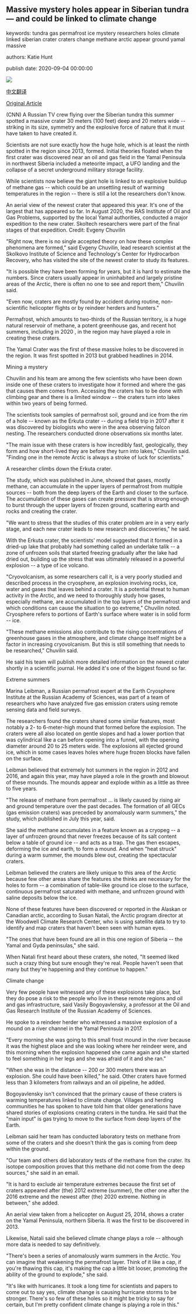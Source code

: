## Massive mystery holes appear in Siberian tundra — and could be linked to climate change

keywords: tundra gas permafrost ice mystery researchers holes climate linked siberian crater craters change methane arctic appear ground yamal massive

authors: Katie Hunt

publish date: 2020-09-04 00:00:00

![](https://cdn.cnn.com/cnnnext/dam/assets/200903101246-03-craters-tundra-siberia-trnd-scn-super-tease.jpg)

[中文翻译](Massive%20mystery%20holes%20appear%20in%20Siberian%20tundra%20%E2%80%94%20and%20could%20be%20linked%20to%20climate%20change_zh.md)

[Original Article](https://edition.cnn.com/2020/09/04/world/craters-tundra-siberia-trnd-scn/index.html)

(CNN) A Russian TV crew flying over the Siberian tundra this summer spotted a massive crater 30 meters (100 feet) deep and 20 meters wide -- striking in its size, symmetry and the explosive force of nature that it must have taken to have created it.

Scientists are not sure exactly how the huge hole, which is at least the ninth spotted in the region since 2013, formed. Initial theories floated when the first crater was discovered near an oil and gas field in the Yamal Peninsula in northwest Siberia included a meteorite impact, a UFO landing and the collapse of a secret underground military storage facility.

While scientists now believe the giant hole is linked to an explosive buildup of methane gas -- which could be an unsettling result of warming temperatures in the region -- there is still a lot the researchers don't know.

An aerial view of the newest crater that appeared this year. It's one of the largest that has appeared so far. In August 2020, the RAS Institute of Oil and Gas Problems, supported by the local Yamal authorities, conducted a major expedition to the new crater. Skoltech researchers were part of the final stages of that expedition. Credit: Evgeny Chuvilin

"Right now, there is no single accepted theory on how these complex phenomena are formed," said Evgeny Chuvilin, lead research scientist at the Skolkovo Institute of Science and Technology's Center for Hydrocarbon Recovery, who has visited the site of the newest crater to study its features.

"It is possible they have been forming for years, but it is hard to estimate the numbers. Since craters usually appear in uninhabited and largely pristine areas of the Arctic, there is often no one to see and report them," Chuvilin said.

"Even now, craters are mostly found by accident during routine, non-scientific helicopter flights or by reindeer herders and hunters."

Permafrost, which amounts to two-thirds of the Russian territory, is a huge natural reservoir of methane, a potent greenhouse gas, and recent hot summers, including in 2020 , in the region may have played a role in creating these craters.

The Yamal Crater was the first of these massive holes to be discovered in the region. It was first spotted in 2013 but grabbed headlines in 2014.

Mining a mystery

Chuvilin and his team are among the few scientists who have been down inside one of these craters to investigate how it formed and where the gas that causes them comes from. Accessing the craters has to be done with climbing gear and there is a limited window -- the craters turn into lakes within two years of being formed.

The scientists took samples of permafrost soil, ground and ice from the rim of a hole -- known as the Erkuta crater -- during a field trip in 2017 after it was discovered by biologists who were in the area observing falcon nesting. The researchers conducted drone observations six months later.

"The main issue with these craters is how incredibly fast, geologically, they form and how short-lived they are before they turn into lakes," Chuvilin said. "Finding one in the remote Arctic is always a stroke of luck for scientists."

A researcher climbs down the Erkuta crater.

The study, which was published in June, showed that gases, mostly methane, can accumulate in the upper layers of permafrost from multiple sources -- both from the deep layers of the Earth and closer to the surface. The accumulation of these gases can create pressure that is strong enough to burst through the upper layers of frozen ground, scattering earth and rocks and creating the crater.

"We want to stress that the studies of this crater problem are in a very early stage, and each new crater leads to new research and discoveries," he said.

With the Erkuta crater, the scientists' model suggested that it formed in a dried-up lake that probably had something called an underlake talik -- a zone of unfrozen soils that started freezing gradually after the lake had dried out, building up the stress that was ultimately released in a powerful explosion -- a type of ice volcano.

"Cryovolcanism, as some researchers call it, is a very poorly studied and described process in the cryosphere, an explosion involving rocks, ice, water and gases that leaves behind a crater. It is a potential threat to human activity in the Arctic, and we need to thoroughly study how gases, especially methane, are accumulated in the top layers of the permafrost and which conditions can cause the situation to go extreme," Chuvilin noted. Cryosphere refers to portions of Earth's surface where water is in solid form -- ice.

"These methane emissions also contribute to the rising concentrations of greenhouse gases in the atmosphere, and climate change itself might be a factor in increasing cryovolcanism. But this is still something that needs to be researched," Chuvilin said.

He said his team will publish more detailed information on the newest crater shortly in a scientific journal. He added it's one of the biggest found so far.

Extreme summers

Marina Leibman, a Russian permafrost expert at the Earth Cryosphere Institute at the Russian Academy of Sciences, was part of a team of researchers who have analyzed five gas emission craters using remote sensing data and field surveys.

The researchers found the craters shared some similar features, most notably a 2- to 6-meter-high mound that formed before the explosion. The craters were all also located on gentle slopes and had a lower portion that was cylindrical like a can before opening into a funnel, with the opening diameter around 20 to 25 meters wide. The explosions all ejected ground ice, which in some cases leaves holes where huge frozen blocks have fallen on the surface.

Leibman believed that extremely hot summers in the region in 2012 and 2016, and again this year, may have played a role in the growth and blowout of these mounds. The mounds appear and explode within as a little as three to five years.

"The release of methane from permafrost ... is likely caused by rising air and ground temperature over the past decades. The formation of all GECs (gas emission craters) was preceded by anomalously warm summers," the study, which published in July this year, said.

She said the methane accumulates in a feature known as a cryopeg -- a layer of unfrozen ground that never freezes because of its salt content below a table of ground ice -- and acts as a trap. The gas then escapes, deforming the ice and earth, to form a mound. And when "heat struck" during a warm summer, the mounds blew out, creating the spectacular craters.

Leibman believed the craters are likely unique to this area of the Arctic because few other areas share the features she thinks are necessary for the holes to form -- a combination of table-like ground ice close to the surface, continuous permafrost saturated with methane, and unfrozen ground with saline deposits below the ice.

None of these features have been discovered or reported in the Alaskan or Canadian arctic, according to Susan Natali, the Arctic program director at the Woodwell Climate Research Center, who is using satellite data to try to identify and map craters that haven't been seen with human eyes.

"The ones that have been found are all in this one region of Siberia -- the Yamal and Gyda peninsulas," she said.

When Natali first heard about these craters, she noted, "It seemed liked such a crazy thing but sure enough they're real. People haven't seen that many but they're happening and they continue to happen."

Climate change

Very few people have witnessed any of these explosions take place, but they do pose a risk to the people who live in these remote regions and oil and gas infrastructure, said Vasily Bogoyavlensky, a professor at the Oil and Gas Research Institute of the Russian Academy of Sciences.

He spoke to a reindeer herder who witnessed a massive explosion of a mound on a river channel in the Yamal Peninsula in 2017.

"Every morning she was going to this small frost mound in the river because it was the highest place and she was looking where her reindeer were, and this morning when the explosion happened she came again and she started to feel something in her legs and she was afraid of it and she ran."

"When she was in the distance -- 200 or 300 meters there was an explosion. She could have been killed," he said. Other craters have formed less than 3 kilometers from railways and an oil pipeline, he added.

Bogoyavlensky isn't convinced that the primary cause of these craters is warming temperatures linked to climate change. Villages and herding communities he has spoken to have told him that older generations have shared stories of explosions creating craters in the tundra. He said that the "main input" is gas trying to move to the surface from deep layers of the Earth.

Leibman said her team has conducted laboratory tests on methane from some of the craters and she doesn't think the gas is coming from deep within the ground.

"Our team and others did laboratory tests of the methane from the crater. Its isotope composition proves that this methane did not come from the deep sources," she said in an email.

"It is hard to exclude air temperature extremes because the first set of craters appeared after (the) 2012 extreme (summer), the other one after the 2016 extreme and the newest after (the) 2020 extreme. Nothing in between," she added.

An aerial view taken from a helicopter on August 25, 2014, shows a crater on the Yamal Peninsula, northern Siberia. It was the first to be discovered in 2013.

Likewise, Natali said she believed climate change plays a role -- although more data is needed to say definitively.

"There's been a series of anomalously warm summers in the Arctic. You can imagine that weakening the permafrost layer. Think of it like a cap, if you're thawing this cap, it's making the cap a little bit looser, promoting the ability of the ground to explode," she said.

"It's like with hurricanes. It took a long time for scientists and papers to come out to say yes, climate change is causing hurricane storms to be stronger. There's so few of these holes so it might be tricky to say for certain, but I'm pretty confident climate change is playing a role in this."